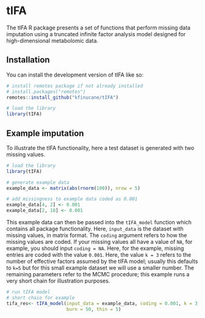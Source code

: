 
<!-- README.md is generated from README.Rmd. Please edit that file -->

# tIFA

The tIFA R package presents a set of functions that perform missing data
imputation using a truncated infinite factor analysis model designed for
high-dimensional metabolomic data.

## Installation

You can install the development version of tIFA like so:

``` r
# install remotes package if not already installed
# install.packages("remotes")
remotes::install_github("kfinucane/tIFA")

# load the library
library(tIFA)
```

## Example imputation

To illustrate the tIFA functionality, here a test dataset is generated
with two missing values.

``` r
# load the library
library(tIFA)

# generate example data
example_data <- matrix(abs(rnorm(100)), nrow = 5)

# add missingness to example data coded as 0.001
example_data[4, 2] <- 0.001
example_data[2, 18] <- 0.001
```

This example data can then be passed into the `tIFA_model` function
which contains all package functionality. Here, `input_data` is the
dataset with missing values, in matrix format. The `coding` argument
refers to how the missing values are coded. If your missing values all
have a value of `NA`, for example, you should input `coding = NA`. Here,
for the example, missing entries are coded with the value `0.001`. Here,
the value `k = 3` refers to the number of effective factors assumed by
the tIFA model; usually this defaults to `k=5` but for this small
example dataset we will use a smaller number. The remaining parameters
refer to the MCMC procedure; this example runs a very short chain for
illustration purposes.

``` r
# run tIFA model
# short chain for example
tifa_res<- tIFA_model(input_data = example_data, coding = 0.001, k = 3, M = 100,
                      burn = 50, thin = 5)
```
